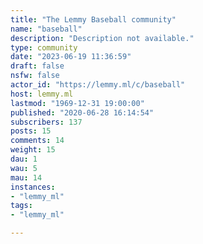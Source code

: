 ```yaml
---
title: "The Lemmy Baseball community" 
name: "baseball"
description: "Description not available."
type: community
date: "2023-06-19 11:36:59"
draft: false
nsfw: false
actor_id: "https://lemmy.ml/c/baseball"
host: lemmy.ml
lastmod: "1969-12-31 19:00:00"
published: "2020-06-28 16:14:54"
subscribers: 137
posts: 15
comments: 14
weight: 15
dau: 1
wau: 5
mau: 14
instances:
- "lemmy_ml"
tags: 
- "lemmy_ml"

---
```

